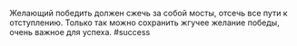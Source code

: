 
Желающий победить должен сжечь за собой мосты, отсечь все пути к отступлению. Только так можно сохранить жгучее желание победы, очень важное для успеха.
#success

